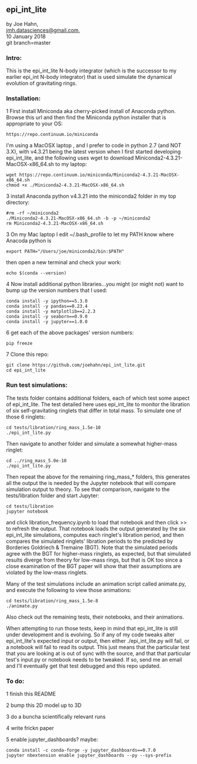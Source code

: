 ## epi_int_lite

by Joe Hahn,<br />
jmh.datasciences@gmail.com,<br />
10 January 2018<br />
git branch=master


### Intro:

This is the epi_int_lite N-body integrator (which is the successor to my earlier epi_int N-body
integrator) that is used simulate the dynamical evolution of gravitating rings.


### Installation:


1 First install Miniconda aka cherry-picked install of Anaconda python. Browse this url and then
find the Miniconda python installer that is appropriate to your OS:

    https://repo.continuum.io/miniconda

I'm using a MacOSX laptop , and I prefer to code in python 2.7 (and NOT 3.X), with v4.3.21 being
the latest version when I first started developing epi_int_lite, and the following
uses wget to download Miniconda2-4.3.21-MacOSX-x86_64.sh to my laptop:

    wget https://repo.continuum.io/miniconda/Miniconda2-4.3.21-MacOSX-x86_64.sh
    chmod +x ./Miniconda2-4.3.21-MacOSX-x86_64.sh

3 install Anaconda python v4.3.21 into the miniconda2 folder in my top directory:

    #rm -rf ~/miniconda2
    ./Miniconda2-4.3.21-MacOSX-x86_64.sh -b -p ~/miniconda2
    rm Miniconda2-4.3.21-MacOSX-x86_64.sh

3 On my Mac laptop I edit ~/.bash_profile to let my PATH know where Anacoda python is

    export PATH="/Users/joe/miniconda2/bin:$PATH"

then open a new terminal and check your work:

    echo $(conda --version)

4 Now install additional python libraries...you might (or might not) want to bump up the version numbers
that I used:

    conda install -y ipython==5.3.0
    conda install -y pandas==0.23.4
    conda install -y matplotlib==2.2.3
    conda install -y seaborn==0.9.0
    conda install -y jupyter==1.0.0

6 get each of the above packages' version numbers:

    pip freeze

7 Clone this repo:

    git clone https://github.com/joehahn/epi_int_lite.git
    cd epi_int_lite


### Run test simulations:

The tests folder contains additional folders, each of which test some aspect of epi_int_lite.
The test detailed here uses epi_int_lite to monitor the libration of six self-gravitating ringlets
that differ in total mass. To simulate one of those 6 ringlets:

    cd tests/libration/ring_mass_1.5e-10
    ./epi_int_lite.py

Then navigate to another folder and simulate a somewhat higher-mass ringlet:

    cd ../ring_mass_5.0e-10
    ./epi_int_lite.py

Then repeat the above for the remaining ring_mass_* folders, this generates all the output
the is needed by the Jupyter notebook that will compare simulation output to theory. To see that
comparison, navigate to the tests/libration folder and start Jupyter:

    cd tests/libration
    jupyter notebook
    
and click libration_frequency.ipynb to load that notebook and then click >> to refresh the output.
That notebook loads the output generated by the six epi_int_lite simulations, computes each
ringlet's libration period, and then compares the simulated ringlets' libration periods
to the predicted by Borderies Goldriech & Tremaine (BGT). Note that the simulated periods
agree with the BGT for higher-mass ringlets, as expected, but that simulated results diverge
from theory for low-mass rings, but that is OK too since a close examination of the BGT
paper will show that their assumptions are violated by the low-mass ringlets.

Many of the test simulations include an animation script called animate.py,
and execute the following to view those animations:

    cd tests/libration/ring_mass_1.5e-8
    ./animate.py

Also check out the remaining tests, their notebooks, and their animations.

When attempting to run those tests, keep in mind that epi_int_lite is still under development
and is evolving. So if any of my code tweaks alter epi_int_lite's expected input or output, then either
./epi_int_lite.py will fail, or a notebook will fail to read its output. This just means that the
particular test that you are looking at is out of sync with the source, and that that particular
test's input.py or notebook needs to be tweaked. If so, send me an email
and I'll eventually get that test debugged and this repo updated.


### To do:

1 finish this README

2 bump this 2D model up to 3D

3 do a buncha scientifically relevant runs

4 write frickn paper

5 enable jupyter_dashboards? maybe:

    conda install -c conda-forge -y jupyter_dashboards==0.7.0
    jupyter nbextension enable jupyter_dashboards --py --sys-prefix
